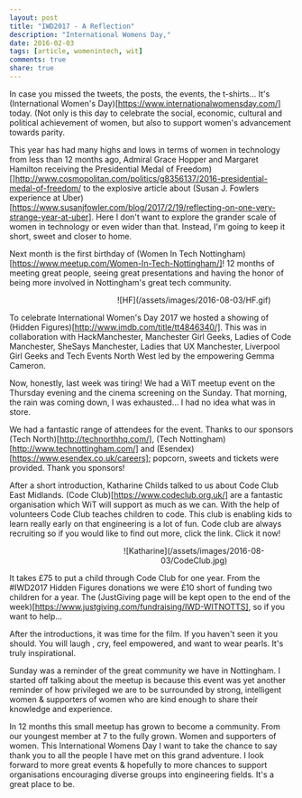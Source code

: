 ```yaml
---
layout: post
title: "IWD2017 - A Reflection"
description: "International Womens Day,"
date: 2016-02-03
tags: [article, womenintech, wit]
comments: true
share: true
---
```


In case you missed the tweets, the posts, the events, the t-shirts... It's (International Women's Day)[https://www.internationalwomensday.com/] today.  (Not only is this day to celebrate the social, economic, cultural and political achievement of women, but also to support women's advancement towards parity.

This year has had many highs and lows in terms of women in technology from less than 12 months ago, Admiral Grace Hopper and Margaret Hamilton receiving the Presidential Medal of Freedom)[]http://www.cosmopolitan.com/politics/g8356137/2016-presidential-medal-of-freedom/ to the explosive article about (Susan J. Fowlers experience at Uber)[https://www.susanjfowler.com/blog/2017/2/19/reflecting-on-one-very-strange-year-at-uber]. Here I don't want to explore the grander scale of women in technology or even wider than that. Instead, I'm going to keep it short, sweet and closer to home.

Next month is the first birthday of (Women In Tech Nottingham)[https://www.meetup.com/Women-In-Tech-Nottingham/]! 12 months of meeting great people, seeing great presentations and having the honor of being more involved in Nottingham's great tech community.

<div style="text-align:center; margin-left: 30%" markdown="1">
![HF](/assets/images/2016-08-03/HF.gif)
</div>

To celebrate International Women's Day 2017 we hosted a showing of (Hidden Figures)[http://www.imdb.com/title/tt4846340/]. This was in collaboration with HackManchester, Manchester Girl Geeks, Ladies of Code Manchester, SheSays Manchester, Ladies that UX Manchester, Liverpool Girl Geeks and Tech Events North West led by the empowering Gemma Cameron.

Now, honestly, last week was tiring! We had a WiT meetup event on the Thursday evening and the cinema screening on the Sunday. That morning, the rain was coming down, I was exhausted... I had no idea what was in store.

We had a fantastic range of attendees for the event. Thanks to our sponsors (Tech North)[http://technorthhq.com/], (Tech Nottingham)[http://www.technottingham.com/] and (Esendex)[https://www.esendex.co.uk/careers]; popcorn, sweets and tickets were provided. Thank you sponsors!

After a short introduction, Katharine Childs talked to us about Code Club East Midlands. (Code Club)[https://www.codeclub.org.uk/] are a fantastic organisation which WiT will support as much as we can. With the help of volunteers Code Club teaches children to code. This club is enabling kids to learn really early on that engineering is a lot of fun. Code club are always recruiting so if you would like to find out more, click the link. Click it now!

<div style="text-align:center; margin-left: 30%" markdown="1">
![Katharine](/assets/images/2016-08-03/CodeClub.jpg)
</div>

It takes £75 to put a child through Code Club for one year. From the #IWD2017 Hidden Figures donations we were £10 short of funding two children for a year. The (JustGiving page will be kept open to the end of the week)[https://www.justgiving.com/fundraising/IWD-WITNOTTS], so if you want to help...

After the introductions, it was time for the film. If you haven't seen it you should. You will laugh , cry, feel empowered, and want to wear pearls. It's truly inspirational.

Sunday was a reminder of the great community we have in Nottingham. I started off talking about the meetup is because this event was yet another reminder of how privileged we are to be surrounded by strong, intelligent women & supporters of women who are kind enough to share their knowledge and experience.

In 12 months this small meetup has grown to become a community. From our youngest member at 7 to the fully grown. Women and supporters of women. This International Womens Day I want to take the chance to say thank you to all the people I have met on this grand adventure. I look forward to more great events & hopefully to more chances to support organisations encouraging diverse groups into engineering fields. It's a great place to be.
